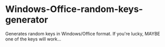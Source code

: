 # Windows-Office-random-keys-generator
Generates random keys in Windows/Office format. If you're lucky, MAYBE one of the keys will work...
